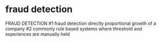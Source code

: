 # fraud detection
FRAUD DETECTION
#1 fraud detection directly proportional growth of a company
#2  commonly rule based systems where threshold and experiences are manually held 

